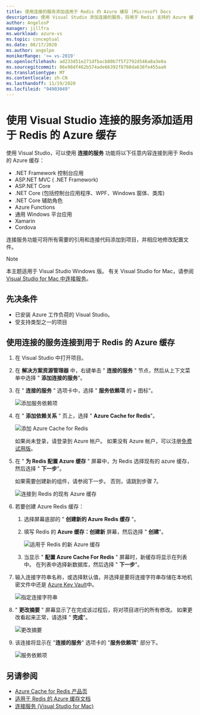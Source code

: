 ```yaml
---
title: 使用连接的服务添加适用于 Redis 的 Azure 缓存 |Microsoft Docs
description: 使用 Visual Studio 添加连接的服务，将用于 Redis 支持的 Azure 缓存添加到应用
author: AngelosP
manager: jillfra
ms.workload: azure-vs
ms.topic: conceptual
ms.date: 08/17/2020
ms.author: angelpe
monikerRange: '>= vs-2019'
ms.openlocfilehash: ad233d51e271dfbacb80b7f5f2792d546a8a3e0a
ms.sourcegitcommit: 86e98df462b574ade66392f8760da638fe455aa0
ms.translationtype: MT
ms.contentlocale: zh-CN
ms.lasthandoff: 11/19/2020
ms.locfileid: "94903049"
---
```

# <a name="add-azure-cache-for-redis-by-using-visual-studio-connected-services"></a>使用 Visual Studio 连接的服务添加适用于 Redis 的 Azure 缓存

使用 Visual Studio，可以使用 **连接的服务** 功能将以下任意内容连接到用于 Redis 的 Azure 缓存：

- .NET Framework 控制台应用
- ASP.NET MVC ( .NET Framework)  
- ASP.NET Core
- .NET Core (包括控制台应用程序、WPF、Windows 窗体、类库) 
- .NET Core 辅助角色
- Azure Functions
- 通用 Windows 平台应用
- Xamarin
- Cordova

连接服务功能可将所有需要的引用和连接代码添加到项目，并相应地修改配置文件。

> [!NOTE]
> 本主题适用于 Visual Studio  Windows 版。 有关 Visual Studio for Mac，请参阅 [Visual Studio for Mac 中连接服务](/visualstudio/mac/connected-services)。
## <a name="prerequisites"></a>先决条件

- 已安装 Azure 工作负荷的 Visual Studio。
- 受支持类型之一的项目

## <a name="connect-to-azure-cache-for-redis-using-connected-services"></a>使用连接的服务连接到用于 Redis 的 Azure 缓存

1. 在 Visual Studio 中打开项目。

1. 在 **解决方案资源管理器** 中，右键单击 " **连接的服务** " 节点，然后从上下文菜单中选择 " **添加连接的服务**"。

1. 在 " **连接的服务** " 选项卡中，选择 " **服务依赖项** 的 + 图标"。

    ![添加服务依赖项](./media/vs-azure-tools-connected-services-storage/vs-2019/connected-services-tab.png)

1. 在 " **添加依赖关系** " 页上，选择 " **Azure Cache for Redis**"。

    ![添加 Azure Cache for Redis](./media/azure-redis-cache-add-connected-service/azure-redis-cache.png)

    如果尚未登录，请登录到 Azure 帐户。 如果没有 Azure 帐户，可以注册[免费试用版](https://azure.microsoft.com/account/free)。

1. 在 " **为 Redis 配置 Azure 缓存** " 屏幕中，为 Redis 选择现有的 azure 缓存，然后选择 " **下一步**"。

    如果需要创建新的组件，请参阅下一步。 否则，请跳到步骤 7。

    ![连接到 Redis 的现有 Azure 缓存](./media/azure-redis-cache-add-connected-service/created-azure-redis-cache.png)

1. 若要创建 Azure Redis 缓存：

   1. 选择屏幕底部的 " **创建新的 Azure Redis 缓存** "。

   1. 填写 Redis 的 **Azure 缓存：创建新** 屏幕，然后选择 " **创建**"。

       ![适用于 Redis 的新 Azure 缓存](./media/azure-redis-cache-add-connected-service/create-new-azure-redis-cache.png)

   1. 当显示 " **配置 Azure Cache For Redis** " 屏幕时，新缓存将显示在列表中。 在列表中选择新数据库，然后选择 " **下一步**"。

1. 输入连接字符串名称，或选择默认值，并选择是要将连接字符串存储在本地机密文件中还是 [Azure Key Vault](/azure/key-vault)中。

   ![指定连接字符串](./media/azure-redis-cache-add-connected-service/connection-string.png)

1. " **更改摘要** " 屏幕显示了在完成该过程后，将对项目进行的所有修改。 如果更改看起来正常，请选择 " **完成**"。

   ![更改摘要](./media/azure-redis-cache-add-connected-service/summary-of-changes.png)

1. 该连接将显示在 "**连接的服务**" 选项卡的 "**服务依赖项**" 部分下。

   ![服务依赖项](./media/azure-redis-cache-add-connected-service/service-dependencies-after.png)

## <a name="see-also"></a>另请参阅

- [Azure Cache for Redis 产品页](https://azure.microsoft.com/services/cache)
- [适用于 Redis 的 Azure 缓存文档](/azure/azure-cache-for-redis/)
- [连接服务 (Visual Studio for Mac)](/visualstudio/mac/connected-services)
